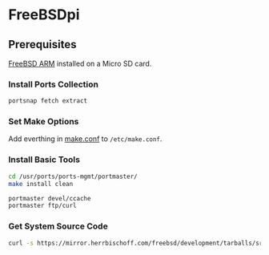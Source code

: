 # FreeBSDpi

## Prerequisites

[FreeBSD ARM](https://mirror.herrbischoff.com/freebsd/releases/ISO-IMAGES/11.0/FreeBSD-11.0-RELEASE-arm-armv6-RPI2.img.xz) installed on a Micro SD card.

### Install Ports Collection

```sh
portsnap fetch extract
```

### Set Make Options

Add everthing in [make.conf](etc/make.conf) to `/etc/make.conf`.

### Install Basic Tools

```sh
cd /usr/ports/ports-mgmt/portmaster/
make install clean

portmaster devel/ccache
portmaster ftp/curl
```

### Get System Source Code

```sh
curl -s https://mirror.herrbischoff.com/freebsd/development/tarballs/src_stable_11.tar.gz | tar xfv - -C /usr
```
